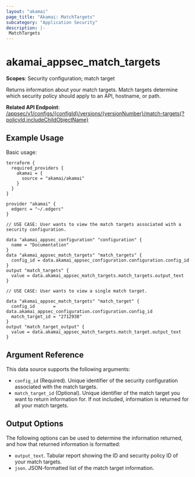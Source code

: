 ```yaml
---
layout: "akamai"
page_title: "Akamai: MatchTargets"
subcategory: "Application Security"
description: |-
 MatchTargets
---
```


# akamai_appsec_match_targets

**Scopes**: Security configuration; match target

Returns information about your match targets. Match targets determine which security policy should apply to an API, hostname, or path.

**Related API Endpoint**: [/appsec/v1/configs/{configId}/versions/{versionNumber}/match-targets{?policyId,includeChildObjectName}](https://techdocs.akamai.com/application-security/reference/get-match-targets)

## Example Usage

Basic usage:

```
terraform {
  required_providers {
    akamai = {
      source = "akamai/akamai"
    }
  }
}

provider "akamai" {
  edgerc = "~/.edgerc"
}

// USE CASE: User wants to view the match targets associated with a security configuration.

data "akamai_appsec_configuration" "configuration" {
  name = "Documentation"
}
data "akamai_appsec_match_targets" "match_targets" {
  config_id = data.akamai_appsec_configuration.configuration.config_id
}
output "match_targets" {
  value = data.akamai_appsec_match_targets.match_targets.output_text
}

// USE CASE: User wants to view a single match target.

data "akamai_appsec_match_targets" "match_target" {
  config_id       = data.akamai_appsec_configuration.configuration.config_id
  match_target_id = "2712938"
}
output "match_target_output" {
  value = data.akamai_appsec_match_targets.match_target.output_text
}
```

## Argument Reference

This data source supports the following arguments:

- `config_id` (Required). Unique identifier of the security configuration associated with the match targets.
- `match_target_id` (Optional). Unique identifier of the match target you want to return information for. If not included, information is returned for all your match targets.

## Output Options

The following options can be used to determine the information returned, and how that returned information is formatted:

- `output_text`. Tabular report showing the ID and security policy ID of your match targets.
- `json`. JSON-formatted list of the match target information.